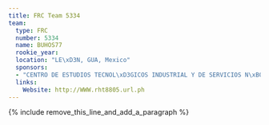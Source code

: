 ```yaml
---
title: FRC Team 5334
team:
  type: FRC
  number: 5334
  name: BUHOS77
  rookie_year:
  location: "LE\xD3N, GUA, Mexico"
  sponsors:
  - "CENTRO DE ESTUDIOS TECNOL\xD3GICOS INDUSTRIAL Y DE SERVICIOS N\xB0 77"
  links:
    Website: http://WWW.rht8805.url.ph
---
```


{% include remove_this_line_and_add_a_paragraph %}